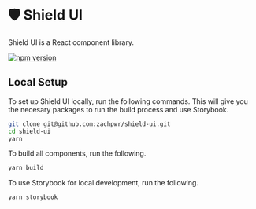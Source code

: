 # :shield: Shield UI

Shield UI is a React component library.

[![npm version](https://img.shields.io/npm/v/shield-ui.svg)](https://www.npmjs.com/package/shield-ui)

## Local Setup

To set up Shield UI locally, run the following commands. This will give you the
necesary packages to run the build process and use Storybook.

```bash
git clone git@github.com:zachpwr/shield-ui.git
cd shield-ui
yarn
```

To build all components, run the following.

```bash
yarn build
```

To use Storybook for local development, run the following.

```bash
yarn storybook
```
